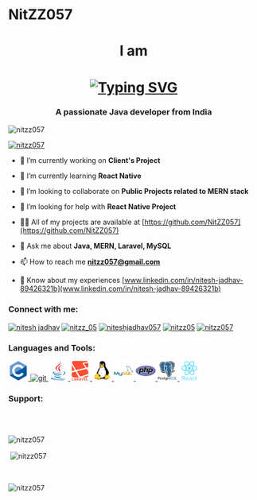 # NitZZ057
<h1 align="center">I am  </h1>
<h1 align="center"><a href="https://git.io/typing-svg"><img src="https://readme-typing-svg.demolab.com?font=Fira+Code&weight=900&size=37&duration=3000&pause=1000&color=3EF749&center=true&vCenter=true&width=435&lines=Nitesh+Jadhav;Progammer" alt="Typing SVG" /></a></h1>
<h3 align="center">A passionate Java developer from India</h3>

<p align="left"> <img src="https://komarev.com/ghpvc/?username=nitzz057&label=Profile%20views&color=0e75b6&style=flat" alt="nitzz057" /> </p>

<p align="left"> <a href="https://github.com/ryo-ma/github-profile-trophy"><img src="https://github-profile-trophy.vercel.app/?username=nitzz057" alt="nitzz057" /></a> </p>

- 🔭 I’m currently working on **Client's Project**

- 🌱 I’m currently learning **React Native**

- 👯 I’m looking to collaborate on **Public Projects related to MERN stack**

- 🤝 I’m looking for help with **React Native Project**

- 👨‍💻 All of my projects are available at [https://github.com/NitZZ057](https://github.com/NitZZ057)

- 💬 Ask me about **Java, MERN, Laravel, MySQL**

- 📫 How to reach me **nitzz057@gmail.com**

- 📄 Know about my experiences [www.linkedin.com/in/nitesh-jadhav-89426321b](www.linkedin.com/in/nitesh-jadhav-89426321b)


<h3 align="left">Connect with me:</h3>
<p align="left">
<a href="https://linkedin.com/in/nitesh jadhav" target="blank"><img align="center" src="https://raw.githubusercontent.com/rahuldkjain/github-profile-readme-generator/master/src/images/icons/Social/linked-in-alt.svg" alt="nitesh jadhav" height="30" width="40" /></a>
<a href="https://www.codechef.com/users/nitzz_05" target="blank"><img align="center" src="https://cdn.jsdelivr.net/npm/simple-icons@3.1.0/icons/codechef.svg" alt="nitzz_05" height="30" width="40" /></a>
<a href="https://www.hackerrank.com/niteshjadhav057" target="blank"><img align="center" src="https://raw.githubusercontent.com/rahuldkjain/github-profile-readme-generator/master/src/images/icons/Social/hackerrank.svg" alt="niteshjadhav057" height="30" width="40" /></a>
<a href="https://www.leetcode.com/nitzz05" target="blank"><img align="center" src="https://raw.githubusercontent.com/rahuldkjain/github-profile-readme-generator/master/src/images/icons/Social/leet-code.svg" alt="nitzz05" height="30" width="40" /></a>
<a href="https://auth.geeksforgeeks.org/user/nitzz057" target="blank"><img align="center" src="https://raw.githubusercontent.com/rahuldkjain/github-profile-readme-generator/master/src/images/icons/Social/geeks-for-geeks.svg" alt="nitzz057" height="30" width="40" /></a>
</p>

<h3 align="left">Languages and Tools:</h3>
<p align="left"> <a href="https://www.cprogramming.com/" target="_blank" rel="noreferrer"> <img src="https://raw.githubusercontent.com/devicons/devicon/master/icons/c/c-original.svg" alt="c" width="40" height="40"/> </a> <a href="https://git-scm.com/" target="_blank" rel="noreferrer"> <img src="https://www.vectorlogo.zone/logos/git-scm/git-scm-icon.svg" alt="git" width="40" height="40"/> </a> <a href="https://www.java.com" target="_blank" rel="noreferrer"> <img src="https://raw.githubusercontent.com/devicons/devicon/master/icons/java/java-original.svg" alt="java" width="40" height="40"/> </a> <a href="https://laravel.com/" target="_blank" rel="noreferrer"> <img src="https://raw.githubusercontent.com/devicons/devicon/master/icons/laravel/laravel-plain-wordmark.svg" alt="laravel" width="40" height="40"/> </a> <a href="https://www.linux.org/" target="_blank" rel="noreferrer"> <img src="https://raw.githubusercontent.com/devicons/devicon/master/icons/linux/linux-original.svg" alt="linux" width="40" height="40"/> </a> <a href="https://www.mysql.com/" target="_blank" rel="noreferrer"> <img src="https://raw.githubusercontent.com/devicons/devicon/master/icons/mysql/mysql-original-wordmark.svg" alt="mysql" width="40" height="40"/> </a> <a href="https://www.php.net" target="_blank" rel="noreferrer"> <img src="https://raw.githubusercontent.com/devicons/devicon/master/icons/php/php-original.svg" alt="php" width="40" height="40"/> </a> <a href="https://www.postgresql.org" target="_blank" rel="noreferrer"> <img src="https://raw.githubusercontent.com/devicons/devicon/master/icons/postgresql/postgresql-original-wordmark.svg" alt="postgresql" width="40" height="40"/> </a> <a href="https://reactjs.org/" target="_blank" rel="noreferrer"> <img src="https://raw.githubusercontent.com/devicons/devicon/master/icons/react/react-original-wordmark.svg" alt="react" width="40" height="40"/> </a> </p>

<h3 align="left">Support:</h3>
<br><br>

<p><img align="left" src="https://github-readme-stats.vercel.app/api/top-langs?username=nitzz057&show_icons=true&locale=en&layout=compact" alt="nitzz057" /></p><br/>

<p>&nbsp;<img align="center" src="https://github-readme-stats.vercel.app/api?username=nitzz057&show_icons=true&locale=en" alt="nitzz057" /></p><br/>

<p><img align="center" src="https://github-readme-streak-stats.herokuapp.com/?user=nitzz057&" alt="nitzz057" /></p>
